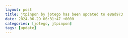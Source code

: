 ```yaml
---
layout: post
title: jtpinpon by jotego has been updated to e8ad973
date: 2024-06-29 06:31:47 +0000
categories: [jotego, jtpinpon]
tags: [update]
---
```


